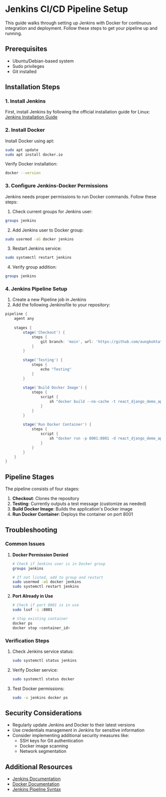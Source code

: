 # Jenkins CI/CD Pipeline Setup 

This guide walks through setting up Jenkins with Docker for continuous integration and deployment. Follow these steps to get your pipeline up and running.

## Prerequisites

- Ubuntu/Debian-based system
- Sudo privileges
- Git installed

## Installation Steps

### 1. Install Jenkins

First, install Jenkins by following the official installation guide for Linux:
[Jenkins Installation Guide](https://www.jenkins.io/doc/book/installing/linux/)

### 2. Install Docker

Install Docker using apt:

```bash
sudo apt update
sudo apt install docker.io
```

Verify Docker installation:
```bash
docker --version
```

### 3. Configure Jenkins-Docker Permissions

Jenkins needs proper permissions to run Docker commands. Follow these steps:

1. Check current groups for Jenkins user:
```bash
groups jenkins
```

2. Add Jenkins user to Docker group:
```bash
sudo usermod -aG docker jenkins
```

3. Restart Jenkins service:
```bash
sudo systemctl restart jenkins
```

4. Verify group addition:
```bash
groups jenkins
```

### 4. Jenkins Pipeline Setup

1. Create a new Pipeline job in Jenkins
2. Add the following Jenkinsfile to your repository:

```groovy
pipeline {
    agent any
    
    stages {
        stage('Checkout') {
            steps {
                git branch: 'main', url: 'https://github.com/aungkohtat/react_django_demo_app.git'
            }
        }
        
        stage('Testing') {
            steps {
                echo "Testing"
            }
        }
        
        stage('Build Docker Image') {
            steps {
                script {
                    sh "docker build --no-cache -t react_django_demo_app ."
                }
            }
        }
        
        stage('Run Docker Container') {
            steps {
                script {
                    sh "docker run -p 8001:8001 -d react_django_demo_app"
                }
            }
        }
    }
}
```

## Pipeline Stages

The pipeline consists of four stages:

1. **Checkout**: Clones the repository
2. **Testing**: Currently outputs a test message (customize as needed)
3. **Build Docker Image**: Builds the application's Docker image
4. **Run Docker Container**: Deploys the container on port 8001

## Troubleshooting

### Common Issues

1. **Docker Permission Denied**
   ```bash
   # Check if Jenkins user is in Docker group
   groups jenkins
   
   # If not listed, add to group and restart
   sudo usermod -aG docker jenkins
   sudo systemctl restart jenkins
   ```

2. **Port Already in Use**
   ```bash
   # Check if port 8001 is in use
   sudo lsof -i :8001
   
   # Stop existing container
   docker ps
   docker stop <container_id>
   ```

### Verification Steps

1. Check Jenkins service status:
   ```bash
   sudo systemctl status jenkins
   ```

2. Verify Docker service:
   ```bash
   sudo systemctl status docker
   ```

3. Test Docker permissions:
   ```bash
   sudo -u jenkins docker ps
   ```

## Security Considerations

- Regularly update Jenkins and Docker to their latest versions
- Use credentials management in Jenkins for sensitive information
- Consider implementing additional security measures like:
  - SSH keys for Git authentication
  - Docker image scanning
  - Network segmentation

## Additional Resources

- [Jenkins Documentation](https://www.jenkins.io/doc/)
- [Docker Documentation](https://docs.docker.com/)
- [Jenkins Pipeline Syntax](https://www.jenkins.io/doc/book/pipeline/syntax/)

